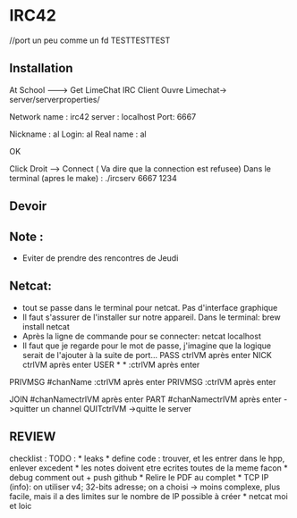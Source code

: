 # IRC42

//port un peu comme un fd
TESTTESTTEST

## Installation

At School ---> Get LimeChat IRC Client
Ouvre Limechat-> server/serverproperties/

Network name : irc42
server : localhost
Port: 6667

Nickname : al
Login: al
Real name : al

OK

Click Droit --> Connect ( Va dire que la connection est refusee)
Dans le terminal (apres le make) : ./ircserv 6667 1234

## Devoir

## Note :
* Eviter de prendre des rencontres de Jeudi

## Netcat:
* tout se passe dans le terminal pour netcat. Pas d'interface graphique
* Il faut s'assurer de l'installer sur notre appareil. Dans le terminal: brew install netcat
* Après la ligne de commande pour se connecter: netcat localhost <port>
* Il faut que je regarde pour le mot de passe, j'imagine que la logique serait de l'ajouter à la suite de port...
PASS <pass>ctrlVM après enter
NICK <nick>ctrlVM après enter
USER <username> * * :<nick>ctrlVM après enter

PRIVMSG #chanName :<le message>ctrlVM après enter
PRIVMSG <nickname> :<le message>ctrlVM après enter

JOIN #chanNamectrlVM après enter
PART #chanNamectrlVM après enter ->quitter un channel
QUITctrlVM ->quitte le server

## REVIEW

checklist :
TODO :
	* leaks
	* define code : trouver, et les entrer dans le hpp, enlever excedent
	* les notes doivent etre ecrites toutes de la meme facon
	* debug comment out + push github
	* Relire le PDF au complet
	* TCP IP (info): on utiliser v4; 32-bits adresse; on a choisi -> moins complexe, plus facile, mais il a des limites sur le nombre de IP possible à créer
	* netcat moi et loic
	
